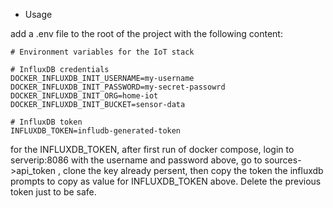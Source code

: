 - Usage

add a .env file to the root of the project with the following content:

```
# Environment variables for the IoT stack

# InfluxDB credentials
DOCKER_INFLUXDB_INIT_USERNAME=my-username
DOCKER_INFLUXDB_INIT_PASSWORD=my-secret-passowrd
DOCKER_INFLUXDB_INIT_ORG=home-iot
DOCKER_INFLUXDB_INIT_BUCKET=sensor-data

# InfluxDB token
INFLUXDB_TOKEN=infludb-generated-token
```

for the INFLUXDB_TOKEN, after first run of docker compose, login to serverip:8086 
with the username and password above, go to sources->api_token , clone the key 
already persent, then copy the token the influxdb prompts to copy
as value for INFLUXDB_TOKEN above. 
Delete the previous token just to be safe.
